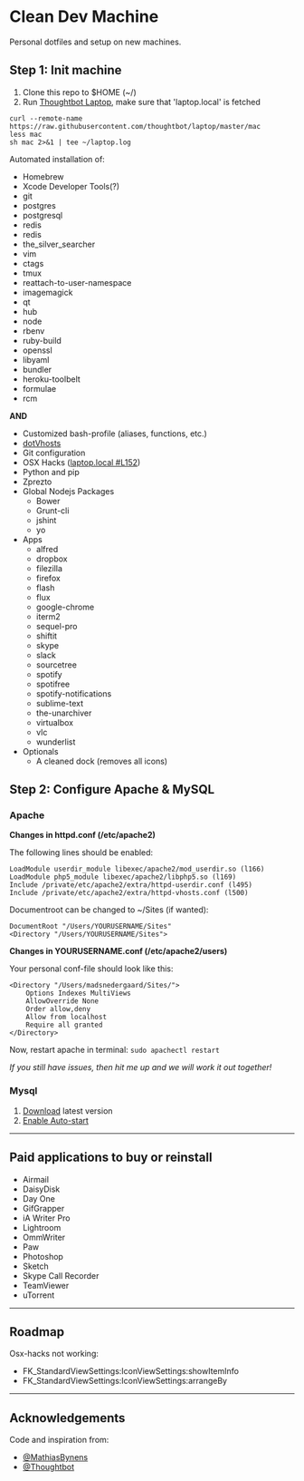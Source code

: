 # Clean Dev Machine

Personal dotfiles and setup on new machines.


## Step 1: Init machine

1. Clone this repo to $HOME (~/)
2. Run [Thoughtbot Laptop](https://github.com/thoughtbot/laptop), make sure that 'laptop.local' is fetched
```
curl --remote-name https://raw.githubusercontent.com/thoughtbot/laptop/master/mac
less mac
sh mac 2>&1 | tee ~/laptop.log
```

Automated installation of:
- Homebrew
- Xcode Developer Tools(?)
- git
- postgres
- postgresql
- redis
- redis
- the_silver_searcher
- vim
- ctags
- tmux
- reattach-to-user-namespace
- imagemagick
- qt
- hub
- node
- rbenv
- ruby-build
- openssl
- libyaml
- bundler
- heroku-toolbelt
- formulae
- rcm

**AND**

- Customized bash-profile (aliases, functions, etc.)
- [dotVhosts](github.com/madsnedergaard/dotVhosts)
- Git configuration
- OSX Hacks ([laptop.local #L152](https://github.com/madsnedergaard/cleandevmachine/blob/master/laptop.local#L152))
- Python and pip
- Zprezto
- Global Nodejs Packages
	- Bower
	- Grunt-cli
	- jshint
	- yo
- Apps
	- alfred
	- dropbox
	- filezilla
	- firefox
	- flash
	- flux
	- google-chrome
	- iterm2
	- sequel-pro
	- shiftit
	- skype
	- slack
	- sourcetree
	- spotify
	- spotifree
	- spotify-notifications
	- sublime-text
	- the-unarchiver
	- virtualbox
	- vlc
	- wunderlist
- Optionals
	- A cleaned dock (removes all icons)


## Step 2: Configure Apache & MySQL

### Apache

**Changes in httpd.conf (/etc/apache2)**

The following lines should be enabled:
```
LoadModule userdir_module libexec/apache2/mod_userdir.so (l166)
LoadModule php5_module libexec/apache2/libphp5.so (l169)
Include /private/etc/apache2/extra/httpd-userdir.conf (l495)
Include /private/etc/apache2/extra/httpd-vhosts.conf (l500)
```

Documentroot can be changed to ~/Sites (if wanted):
```
DocumentRoot "/Users/YOURUSERNAME/Sites"
<Directory "/Users/YOURUSERNAME/Sites">
```

**Changes in YOURUSERNAME.conf (/etc/apache2/users)**

Your personal conf-file should look like this:
```
<Directory "/Users/madsnedergaard/Sites/">
    Options Indexes MultiViews
    AllowOverride None
    Order allow,deny
    Allow from localhost
    Require all granted
</Directory>
```

Now, restart apache in terminal:
```sudo apachectl restart```

_If you still have issues, then hit me up and we will work it out together!_


### Mysql

1. [Download](http://dev.mysql.com/downloads/mysql/) latest version
2. [Enable Auto-start](http://stackoverflow.com/a/26465743)

---

## Paid applications to buy or reinstall
- Airmail
- DaisyDisk
- Day One
- GifGrapper
- iA Writer Pro
- Lightroom
- OmmWriter
- Paw
- Photoshop
- Sketch
- Skype Call Recorder
- TeamViewer
- uTorrent

---

## Roadmap

Osx-hacks not working:
- FK_StandardViewSettings:IconViewSettings:showItemInfo
- FK_StandardViewSettings:IconViewSettings:arrangeBy

---

## Acknowledgements

Code and inspiration from:
- [@MathiasBynens](https://github.com/mathiasbynens)
- [@Thoughtbot](https://github.com/Thoughtbot/laptop)
